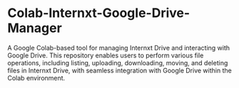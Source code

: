 # Colab-Internxt-Google-Drive-Manager
A Google Colab-based tool for managing Internxt Drive and interacting with Google Drive. This repository enables users to perform various file operations, including listing, uploading, downloading, moving, and deleting files in Internxt Drive, with seamless integration with Google Drive within the Colab environment.
